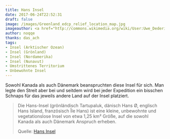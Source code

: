 ```yaml
---
title: Hans Insel
date: 2017-06-24T22:52:31
draft: false
image: /images/Greenland_edcp_relief_location_map.jpg
imageauthor: <a href="http://commons.wikimedia.org/wiki/User:Uwe_Dedering" title="User:Uwe Dedering">Uwe Dedering</a>
author: noqqe
thanks: das_ach
tags:
- Insel (Arktischer Ozean)
- Insel (Grönland)
- Insel (Nordamerika)
- Insel (Nunavut)
- Umstrittenes Territorium
- Unbewohnte Insel
---
```


Sowohl Kanada als auch Dänemark beanspruchten diese Insel für sich. Man
legte den Streit aber bei und seitdem wird bei jeder Expedition ein
bisschen Schnaps für das jeweils andere Land auf der Insel platziert.

> Die Hans-Insel (grönländisch Tartupaluk, dänisch Hans Ø, englisch Hans Island,
> französisch Île Hans) ist eine kleine, unbewohnte und vegetationslose Insel
> von etwa 1,25 km² Größe, auf die sowohl Kanada als auch Dänemark Anspruch
> erheben.
>
> Quelle: [Hans Insel](https://de.wikipedia.org/wiki/Hans-Insel)
